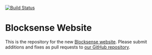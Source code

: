 [![Build Status](https://travis-ci.org/Blocksense/website.svg?branch=master)](https://travis-ci.org/Blocksense/website)

# Blocksense Website

This is the repository for the new [Blocksense website](http://blocksense.io).
Please submit additions and fixes as pull requests to [our GitHub repository](https://github.com/Blocksense/website).
